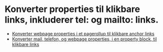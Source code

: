 # Konverter properties til klikbare links, inkluderer tel: og mailto: links.
<ul>
  <li><a href="/konverter-webpage-link-pagerollup.js">Konverter webpage properties i et pagerollup til klikbare anchor links</a></li>
  <li><a href="/konverter-property-block-til-links.js">Konverter mail, telefon, og webpage properties, i en property block, til klikbare links</a></li>
</ul>
